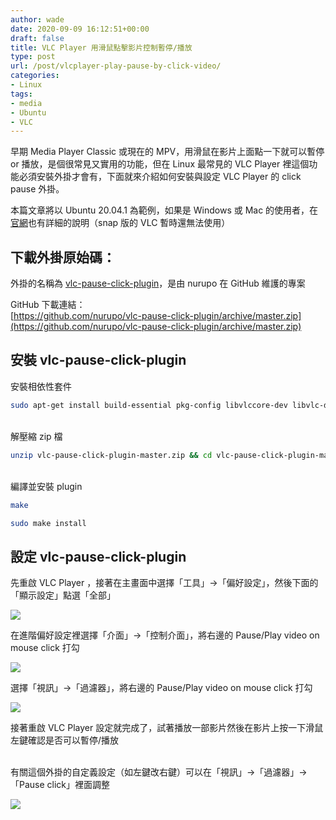 ```yaml
---
author: wade
date: 2020-09-09 16:12:51+00:00
draft: false
title: VLC Player 用滑鼠點擊影片控制暫停/播放
type: post
url: /post/vlcplayer-play-pause-by-click-video/
categories:
- Linux
tags:
- media
- Ubuntu
- VLC
---
```


早期 Media Player Classic 或現在的 MPV，用滑鼠在影片上面點一下就可以暫停 or 播放，是個很常見又實用的功能，但在 Linux 最常見的 VLC Player 裡這個功能必須安裝外掛才會有，下面就來介紹如何安裝與設定 VLC Player 的 click pause 外掛。

本篇文章將以 Ubuntu 20.04.1 為範例，如果是 Windows 或 Mac 的使用者，在[官網](https://github.com/nurupo/vlc-pause-click-plugin)也有詳細的說明（snap 版的 VLC 暫時還無法使用）


## 下載外掛原始碼：

外掛的名稱為 [vlc-pause-click-plugin](https://github.com/nurupo/vlc-pause-click-plugin)，是由 nurupo 在 GitHub 維護的專案

GitHub 下載連結：  
[https://github.com/nurupo/vlc-pause-click-plugin/archive/master.zip](https://github.com/nurupo/vlc-pause-click-plugin/archive/master.zip)


## 安裝 vlc-pause-click-plugin

安裝相依性套件

```bash
sudo apt-get install build-essential pkg-config libvlccore-dev libvlc-dev
```

\
解壓縮 zip 檔

```bash
unzip vlc-pause-click-plugin-master.zip && cd vlc-pause-click-plugin-master
```

\
編譯並安裝 plugin

```bash
make
```

```bash
sudo make install
```


## 設定 vlc-pause-click-plugin

先重啟 VLC Player ，接著在主畫面中選擇「<span class="hl-blue">工具</span>」→「<span class="hl-blue">偏好設定</span>」，然後下面的「<span class="hl-blue">顯示設定</span>」點選「<span class="hl-blue">全部</span>」

![](https://image.wadeism.net/vlc01.png)

在進階偏好設定裡選擇「<span class="hl-blue">介面</span>」→「<span class="hl-blue">控制介面</span>」，將右邊的 <span class="hl-green">Pause/Play video on mouse click</span> 打勾

![](https://image.wadeism.net/vlc02.png)

選擇「<span class="hl-blue">視訊</span>」→「<span class="hl-blue">過濾器</span>」，將右邊的 <span class="hl-green">Pause/Play video on mouse click</span> 打勾

![](https://image.wadeism.net/vlc03.png)

接著重啟 VLC Player 設定就完成了，試著播放一部影片然後在影片上按一下滑鼠左鍵確認是否可以暫停/播放

\
有關這個外掛的自定義設定（如左鍵改右鍵）可以在「<span class="hl-blue">視訊</span>」→「<span class="hl-blue">過濾器</span>」→「<span class="hl-blue">Pause click</span>」裡面調整

![](https://image.wadeism.net/vlc04.png)

